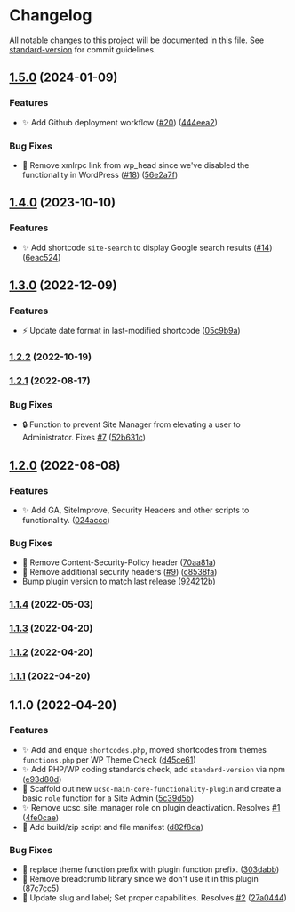 # Changelog

All notable changes to this project will be documented in this file. See [standard-version](https://github.com/conventional-changelog/standard-version) for commit guidelines.

## [1.5.0](https://github.com/ucsc/ucsc-custom-functionality/compare/v1.4.0...v1.5.0) (2024-01-09)


### Features

* ✨ Add Github deployment workflow ([#20](https://github.com/ucsc/ucsc-custom-functionality/issues/20)) ([444eea2](https://github.com/ucsc/ucsc-custom-functionality/commit/444eea26689a0c4f045749f90ea16860660bb2a7))


### Bug Fixes

* 🐛 Remove xmlrpc link from wp_head since we've disabled the functionality in WordPress ([#18](https://github.com/ucsc/ucsc-custom-functionality/issues/18)) ([56e2a7f](https://github.com/ucsc/ucsc-custom-functionality/commit/56e2a7fe9189863d60815fa96197075043ab4651))

## [1.4.0](https://github.com/ucsc/ucsc-custom-functionality/compare/v1.3.0...v1.4.0) (2023-10-10)


### Features

* ✨ Add shortcode `site-search` to display Google search results ([#14](https://github.com/ucsc/ucsc-custom-functionality/issues/14)) ([6eac524](https://github.com/ucsc/ucsc-custom-functionality/commit/6eac5248b9fa6bf040cc7d90fdb00bfe007f7d06))

## [1.3.0](https://github.com/ucsc/ucsc-custom-functionality/compare/v1.2.2...v1.3.0) (2022-12-09)


### Features

* ⚡️ Update date format in last-modified shortcode ([05c9b9a](https://github.com/ucsc/ucsc-custom-functionality/commit/05c9b9a3bdea34fcaef9bfdde446c71608c09ac8))

### [1.2.2](https://github.com/ucsc/ucsc-custom-functionality/compare/v1.2.1...v1.2.2) (2022-10-19)

### [1.2.1](https://github.com/ucsc/ucsc-custom-functionality/compare/v1.2.0...v1.2.1) (2022-08-17)


### Bug Fixes

* :lock: Function to prevent Site Manager from elevating a user to Administrator. Fixes [#7](https://github.com/ucsc/ucsc-custom-functionality/issues/7) ([52b631c](https://github.com/ucsc/ucsc-custom-functionality/commit/52b631c3e8815cd5a6437d3cfd38d4de785efdc4))

## [1.2.0](https://github.com/ucsc/ucsc-custom-functionality/compare/v1.1.4...v1.2.0) (2022-08-08)


### Features

* :sparkles: Add GA, SiteImprove, Security Headers and other scripts to functionality. ([024accc](https://github.com/ucsc/ucsc-custom-functionality/commit/024accc55a722a2a95dfa243b29d932c86842352))


### Bug Fixes

* 🐛 Remove Content-Security-Policy header ([70aa81a](https://github.com/ucsc/ucsc-custom-functionality/commit/70aa81aa0d3866d56df3abbb8e6fb29005cedc75))
* 📝 Remove additional security headers ([#9](https://github.com/ucsc/ucsc-custom-functionality/issues/9)) ([c8538fa](https://github.com/ucsc/ucsc-custom-functionality/commit/c8538fadac3d90c96ab5785c98826d0f2b075e9e))
* Bump plugin version to match last release ([924212b](https://github.com/ucsc/ucsc-custom-functionality/commit/924212b4e64497530741231ebb9b38838e2e3b0c))

### [1.1.4](https://github.com/ucsc/ucsc-custom-functionality/compare/v1.1.3...v1.1.4) (2022-05-03)

### [1.1.3](https://github.com/ucsc/ucsc-custom-functionality/compare/v1.1.2...v1.1.3) (2022-04-20)

### [1.1.2](https://github.com/ucsc/ucsc-custom-functionality/compare/v1.1.1...v1.1.2) (2022-04-20)

### [1.1.1](https://github.com/ucsc/ucsc-custom-functionality/compare/v1.1.0...v1.1.1) (2022-04-20)

## 1.1.0 (2022-04-20)


### Features

* :sparkles: Add and enque `shortcodes.php`, moved shortcodes from themes `functions.php` per WP Theme Check ([d45ce61](https://github.com/ucsc/ucsc-custom-functionality/commit/d45ce613310ef6ce80cc4b914d0b76b44f233cf5))
* :sparkles: Add PHP/WP coding standards check, add `standard-version` via npm ([e93d80d](https://github.com/ucsc/ucsc-custom-functionality/commit/e93d80da52660203bb2239d4276aa97350886703))
* :tada: Scaffold out new `ucsc-main-core-functionality-plugin` and create a basic `role` function for a Site Admin ([5c39d5b](https://github.com/ucsc/ucsc-custom-functionality/commit/5c39d5b66a4f99ab87c4181e13557105585b5229))
* ✨ Remove ucsc_site_manager role on plugin deactivation. Resolves [#1](https://github.com/ucsc/ucsc-custom-functionality/issues/1) ([4fe0cae](https://github.com/ucsc/ucsc-custom-functionality/commit/4fe0caef6c3e1551ed1c32cc8e042f4db6ae26f0))
* 🚀 Add build/zip script and file manifest ([d82f8da](https://github.com/ucsc/ucsc-custom-functionality/commit/d82f8da4c4ae2a659edff292233338d395a3b8fd))


### Bug Fixes

* :art: replace theme function prefix with plugin function prefix. ([303dabb](https://github.com/ucsc/ucsc-custom-functionality/commit/303dabb8abaa01585bedf8e3007418e647d5d5ab))
* 🐛 Remove breadcrumb library since we don't use it in this plugin ([87c7cc5](https://github.com/ucsc/ucsc-custom-functionality/commit/87c7cc5c06de5a0fdf1b7e06832d40813da6e2eb))
* 🐛 Update slug and label; Set proper capabilities. Resolves [#2](https://github.com/ucsc/ucsc-custom-functionality/issues/2) ([27a0444](https://github.com/ucsc/ucsc-custom-functionality/commit/27a0444dc7baff899d6c31a493dcf79086548e92))
